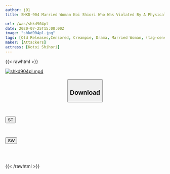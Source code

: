 ```yaml
---
author: j91
title: SHKD-904 Married Woman Koi Shiori Who Was Violated By A Physical Worker With Strong Libido

url: /was/shkd904pl
date: 2020-07-25T15:00:00Z
image: "shkd904pl.jpg"
tags: [Old Releases,Censored, Creampie, Drama, Married Woman, (tag-censored), Solowork]
maker: [Attackers]
actress: [Kotoi Shihori]
---
```



{{< rawhtml >}}

<div class="video" data-videoid="P7OaxGJjk3c0v97">
    <a href="javascript:;">
        <img src="/was/shkd904pl/shkd904pl.jpg" width="WIDTH" height="HEIGHT" alt="shkd904pl.mp4" loading="lazy">
    </a>
</div>

<script type="text/javascript" src="https://j91.asia/asset/on-demand-st.js"></script>

<br>
  <link rel="stylesheet" href="https://j91.asia/asset/bs5.css">
  
  <center>
  <button class="btn btn-primary" type="button" data-bs-toggle="collapse" data-bs-target=".multi-collapse" aria-expanded="false" aria-controls="multiCollapseExample1 multiCollapseExample2"><h2>Download</h2></button></center>
</p>
<div class="row">
  <div class="col">
    <div class="collapse multi-collapse" id="multiCollapseExample1">
      <div class="card card-body">
	      	      <br>
<div class="buttons">  
<p><a href="https://streamtape.to/v/P7OaxGJjk3c0v97" target="_blank"><button class="btn-hover color-3"><i class="fa fa-download"></i> ST</button></a></p></div>
    </div>
  </div>
</div>
  <div class="col">
    <div class="collapse multi-collapse" id="multiCollapseExample2">
      <div class="card card-body">
	      <br>
<div class="buttons">
<p><a href="https://cdnwish.com/xe7m2ox359y4" target="_blank"><button class="btn-hover color-2"><i class="fa fa-download"></i> SW</button></a></p></div>
<br><br>
      </div>
    </div>
  </div>
</div>

{{< /rawhtml >}}